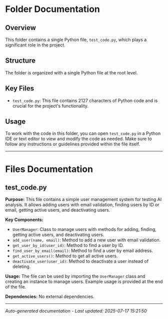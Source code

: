 # Folder Documentation

## Overview
This folder contains a single Python file, `test_code.py`, which plays a significant role in the project.

## Structure
The folder is organized with a single Python file at the root level.

## Key Files
- `test_code.py`: This file contains 2127 characters of Python code and is crucial for the project's functionality.

## Usage
To work with the code in this folder, you can open `test_code.py` in a Python IDE or text editor to view and modify the code as needed. Make sure to follow any instructions or guidelines provided within the file itself.

---

# Files Documentation

## test_code.py

**Purpose:** This file contains a simple user management system for testing AI analysis. It allows adding users with email validation, finding users by ID or email, getting active users, and deactivating users.

**Key Components:**
- `UserManager`: Class to manage users with methods for adding, finding, getting active users, and deactivating users.
- `add_user(name, email)`: Method to add a new user with email validation.
- `get_user_by_id(user_id)`: Method to find a user by ID.
- `find_user_by_email(email)`: Method to find a user by email address.
- `get_active_users()`: Method to get all active users.
- `deactivate_user(user_id)`: Method to deactivate a user instead of deleting.

**Usage:** The file can be used by importing the `UserManager` class and creating an instance to manage users. Example usage is provided at the end of the file.

**Dependencies:** No external dependencies.

---
*Auto-generated documentation - Last updated: 2025-07-17 15:21:50*
